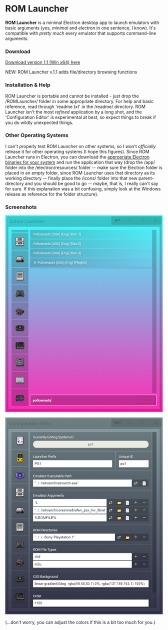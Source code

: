 # ROM Launcher

**ROM Launcher** is a minimal Electron desktop app to launch emulators with basic arguments (yes, *minimal* and *electron* in one sentence, I know). It's compatible with *pretty much* every emulator that supports command-line arguments. 

### Download
[Download version 1.1 (Win x64) here](https://github.com/ButcheredGenre/ROMLauncher/releases/tag/1.1)

NEW: ROM Launcher v.1.1 adds file/directory browsing functions

### Installation & Help
ROM Launcher is portable and cannot be installed - just drop the /ROMLauncher/ folder in some appropriate directory. For help and basic reference, read through 'readme.txt' in the /readme/ directory. ROM Launcher isn't the most *refined* application by a long shot, and the 'Configuration Editor' is experimental at best, so expect things to break if you do wildly unexpected things.

### Other Operating Systems
I can't properly test ROM Launcher on other systems, so I won't *officially* release it for other operating systems (I hope this figures). Since ROM Launcher runs in Electron, you can download the [appropriate Electron binaries for your system](https://github.com/electron/electron/releases) and run the application that way (drop the /app/ folder into the /electron/resources/ folder -- make sure the Electron folder is placed in an empty folder, since ROM Launcher uses that directory as its working directory -- finally place the /icons/ folder into that new parent-directory and you should be good to go -- maybe, that is, I really can't say for sure. If this explanation was a bit confusing, simply look at the Windows release as reference for the folder structure).

### Screenshots
![ROM Launcher screenshot](/readme/romlauncher_screen_3.png)

![ROM Launcher screenshot](/readme/romlauncher_screen_2.png)

(...don't worry, you can adjust the colors if this is a bit too much for you.)
